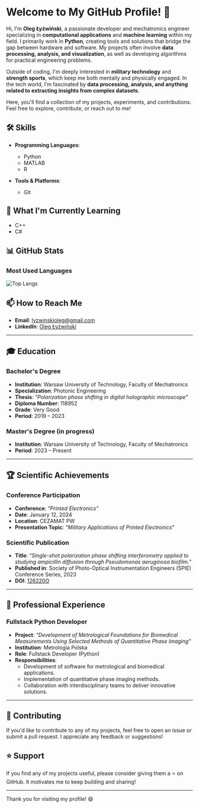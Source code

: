 # Welcome to My GitHub Profile! 👋

Hi, I'm **Oleg Łyżwiński**, a passionate developer and mechatronics engineer specializing in **computational applications** and **machine learning** within my field. I primarily work in **Python**, creating tools and solutions that bridge the gap between hardware and software. My projects often involve **data processing, analysis, and visualization**, as well as developing algorithms for practical engineering problems.

Outside of coding, I'm deeply interested in **military technology** and **strength sports**, which keep me both mentally and physically engaged. In the tech world, I’m fascinated by **data processing, analysis, and anything related to extracting insights from complex datasets**.

Here, you'll find a collection of my projects, experiments, and contributions. Feel free to explore, contribute, or reach out to me!


## 🛠️ Skills
- **Programming Languages**: 
    - Python
    - MATLAB
    - R

- **Tools & Platforms**: 
    - Git

## 🌱 What I'm Currently Learning
- C++
- C#

## 📊 GitHub Stats

### Most Used Languages
![Top Langs](https://github-readme-stats.vercel.app/api/top-langs/?username=R3xol&layout=compact&theme=dark)

## 📫 How to Reach Me
- **Email**: lyzwinskioleg@gmail.com
- **LinkedIn**: [Oleg Łyżwiński](www.linkedin.com/in/oleg-łyżwiński-49aa5834b)

---

## 🎓 Education

### **Bachelor's Degree**  
- **Institution**: Warsaw University of Technology, Faculty of Mechatronics  
- **Specialization**: Photonic Engineering  
- **Thesis**: *"Polarization phase shifting in digital holographic microscope"*  
- **Diploma Number**: 118952  
- **Grade**: Very Good  
- **Period**: 2019 – 2023  

### **Master's Degree** (in progress)  
- **Institution**: Warsaw University of Technology, Faculty of Mechatronics  
- **Period**: 2023 – Present  

---

## 🏆 Scientific Achievements

### **Conference Participation**  
- **Conference**: *"Printed Electronics"*  
- **Date**: January 12, 2024  
- **Location**: CEZAMAT PW  
- **Presentation Topic**: *"Military Applications of Printed Electronics"*  

### **Scientific Publication**  
- **Title**: *"Single-shot polarization phase shifting interferometry applied to studying ampicillin diffusion through Pseudomonas aeruginosa biofilm."*  
- **Published in**: Society of Photo-Optical Instrumentation Engineers (SPIE) Conference Series, 2023  
- **DOI**: [126220O](https://doi.org/10.1117/12.2673869)  

---

## 💼 Professional Experience

### **Fullstack Python Developer**  
- **Project**: *"Development of Metrological Foundations for Biomedical Measurements Using Selected Methods of Quantitative Phase Imaging"*  
- **Institution**: Metrologia Polska  
- **Role**: Fullstack Developer (Python)  
- **Responsibilities**:  
  - Development of software for metrological and biomedical applications.  
  - Implementation of quantitative phase imaging methods.  
  - Collaboration with interdisciplinary teams to deliver innovative solutions.  

---

## 🤝 Contributing
If you'd like to contribute to any of my projects, feel free to open an issue or submit a pull request. I appreciate any feedback or suggestions!

## ⭐️ Support
If you find any of my projects useful, please consider giving them a ⭐️ on GitHub. It motivates me to keep building and sharing!

---

Thank you for visiting my profile! 😄